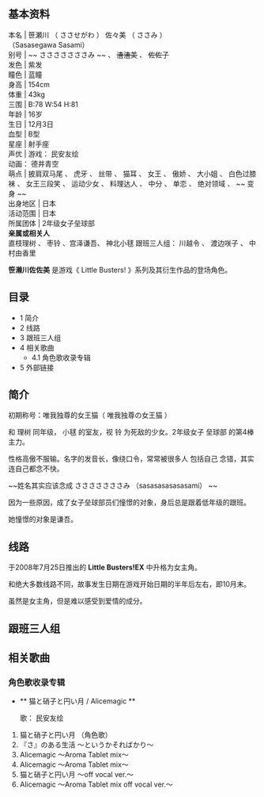 **基本资料**  
---  
本名  |  笹瀬川  （  ささせがわ  ）  佐々美  （  ささみ  ）    
（Sasasegawa Sasami）  
别号  |  ~~ さささささささみ  ~~ 、 ~~渣渣美~~ 、 ~~佐佐子~~  
发色  |  紫发   
瞳色  |  蓝瞳   
身高  |  154cm   
体重  |  43kg   
三围  |  B:78 W:54 H:81   
年龄  |  16岁   
生日  |  12月3日   
血型  |  B型   
星座  |  射手座   
声优  |  游戏：  民安友绘    
动画：  德井青空  
萌点  |  披肩双马尾  、  虎牙  、  丝带  、  猫耳  、  女王  、  傲娇  、  大小姐  、  白色过膝袜  、  女王三段笑  、  运动少女  、  料理达人  、  中分  、  单恋  、  绝对领域  、 ~~ 变身  ~~  
出身地区  |  日本   
活动范围  |  日本   
所属团体  |  2年级女子垒球部   
**亲属或相关人**  
直枝理树  、  枣铃  、宫泽谦吾、  神北小毬  跟班三人组：  川越令  、  渡边咲子  、  中村由香里  
  
**笹濑川佐佐美** 是游戏《  Little Busters!  》系列及其衍生作品的登场角色。

##  目录

  * 1  简介 
  * 2  线路 
  * 3  跟班三人组 
  * 4  相关歌曲 
    * 4.1  角色歌收录专辑 
  * 5  外部链接 

##  简介

初期称号：唯我独尊的女王猫（  唯我独尊の女王猫  ）

和  理树  同年级，  小毬  的室友，视  铃  为死敌的少女。2年级女子  垒球部  的第4棒主力。

性格高傲不服输。名字的发音长，像绕口令，常常被很多人  包括自己  念错，其实连自己都念不快。

~~姓名其实应该念成 さささささささみ  （sasasasasasasami） ~~

因为一些原因，成了女子垒球部员们憧憬的对象，身后总是跟着低年级的跟班。

她憧憬的对象是谦吾。

##  线路

于2008年7月25日推出的 **Little Busters!EX** 中升格为女主角。

和绝大多数线路不同，故事发生日期在游戏开始日期的半年后左右，即10月末。

虽然是女主角，但是难以感受到爱情的成分。

##  跟班三人组

##  相关歌曲

###  角色歌收录专辑

  * ** 猫と硝子と円い月  / Alicemagic **

     歌：  民安友绘 

  1. 猫と硝子と円い月  （角色歌） 
  2. 『さ』のある生活 ～というかそればかり～ 
  3. Alicemagic ～Aroma Tablet mix～ 
  4. Alicemagic ～Aroma Tablet mix～ 
  5. 猫と硝子と円い月  ～off vocal ver.～ 
  6. Alicemagic ～Aroma Tablet mix off vocal ver.～ 

  